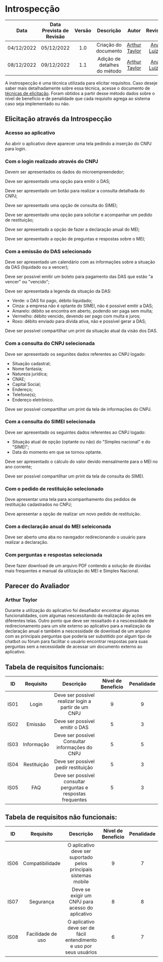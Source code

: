 # Introspecção

|Data|Data Prevista de Revisão|Versão|Descrição|Autor|Revisor|
| :----------: |:----------:| :------: | :-----------: | :---------: |:---------: |
|04/12/2022|05/12/2022|1.0|Criação do documento| [Arthur Taylor](https://github.com/Eruel6) |[Ana Luiza](https://github.com/AnHoff)|
|08/12/2022|09/12/2022|1.1|Adição de detalhes do método| [Arthur Taylor](https://github.com/Eruel6) | [Ana Luiza](https://github.com/AnHoff)|

A instrospecção é uma técnica utilizada para elicitar requisitos. Caso deseje saber mais detalhadamente sobre essa técnica, acesse o documento de [técnicas de elicitação](https://requisitos-de-software.github.io/2022.2-MEI/Requisitos/Elicita%C3%A7%C3%A3o/tecnicas-elicitacao/). Foram obtidos a partir desse método dados sobre o nível de benefício e de penalidade que cada requisito agrega ao sistema caso seja implementado ou não.

## <a>Elicitação através da Introspecção</a>

### Acesso ao aplicativo

Ao abrir o aplicativo deve aparecer uma tela pedindo a inserção do CNPJ para login.

### Com o login realizado através do CNPJ

Devem ser apresentados os dados do microempreendedor;

Deve ser apresentado uma opção para emitir o DAS;

Deve ser apresentado um botão para realizar a consulta detalhada do CNPJ;

Deve ser apresentado uma opção de consulta do SIMEI;

Deve ser apresentado uma opção para solicitar e acompanhar um pedido de restituição;

Deve ser apresentado a opção de fazer a declaração anual do MEI;

Deve ser apresentado a opção de preguntas e respostas sobre o MEI;

### Com a emissão do DAS selecionado 

Deve ser apresentado um calendário com as informações sobre a situação da DAS (liquidado ou a vencer);

Deve ser possível emitir um boleto para pagamento das DAS que estão "a vencer" ou "vencido";

Deve ser apresentada a legenda da situação da DAS:

- Verde: o DAS foi pago, débito liquidado;
- Cinza: a empresa não é optante do SIMEI, não é possível emitir a DAS;
- Amarelo: débito se encontra em aberto, podendo ser paga sem multa;
- Vermelho: débito vencido, devendo ser pago com multa e juros;
- Roxo: débito enviado para dívida ativa, não e possível gerar a DAS;

Deve ser possível compartilhar um print da situação atual da visão dos DAS.

### Com a consulta do CNPJ selecionada

Deve ser apresentado os segunites dados referentes ao CNPJ logado:
- Situação cadastral;
- Nome fantasia;
- Natureza jurídica;
- CNAE;
- Capital Social;
- Endereço;
- Telefone(s);
- Endereço eletrônico.

Deve ser possível compartilhar um print da tela de informações do CNPJ.

### Com a consulta do SIMEI selecionada

Deve ser apresentado os seguintes dados referentes ao CNPJ logado:
- Situação atual de opção (optante ou não) do "Simples nacional" e do "SIMEI";
- Data do momento em que se tornou optante.

Deve ser apresentado o cálculo do valor devido mensalmente para o MEI no ano corrente;

Deve ser possível compartilhar um print da tela de consulta do SIMEI.

### Com o pedido de restituição selecionado

Deve apresentar uma tela para acompanhamento dos pedidos de restituição cadastrados no CNPJ;

Deve apresentar a opção de realizar um novo pedido de restituição.

### Com a declaração anual do MEI seleiconada

Deve ser aberto uma aba no navegador redirecionando o usuário para realizar a declaração.

### Com perguntas e respostas selecionada

Deve fazer download de um arquivo PDF contendo a solução de dúvidas mais frequentes e manual da utilização do MEI e Simples Nacional.

## Parecer do Avaliador 

### Arthur Taylor 

Durante a utilização do aplicativo foi desafiador encontrar algumas funcionalidades, com algumas nescessitando da realização de ações em diferentes telas. Outro ponto que deve ser ressaltado é a nescessidade de redirecionamento para um site externo ao aplicativo para a realização da declaração anual e também a nescessidade de download de um arquivo com as principais perguntas que poderia ser substitído por algum tipo de chatbot ou fórum para facilitar o usuário encontrar respostas para suas perguntas sem a necessidade de acessar um documento externo ao aplicativo.

## Tabela de requisitos funcionais:

|ID|Requisito|Descrição|Nível de Benefício| Penalidade |
| :----------: |:----------:| :------: | :-----------: | :---------: |
|IS01|Login|Deve ser possível realizar login a partir de um CNPJ|9|9|
|IS02|Emissão|Deve ser possível emitir o DAS|5|3|
|IS03|Informação|Deve ser possível Consultar informações do CNPJ|5|5|
|IS04|Restituição|Deve ser possível pedir restituição|5|3|
|IS05|FAQ|Deve ser possível consultar perguntas e respostas frequentes|5|3|

## Tabela de requisitos não funcionais:

|ID|Requisito|Descrição|Nível de Benefício| Penalidade |
| :----------: |:----------:| :------: | :-----------: | :---------: |
|IS06|Compatibilidade|O aplicativo deve ser suportado pelos principais sistemas mobile|9|7|
|IS07|Segurança|Deve se exigir um CNPJ para acesso do aplicativo|8|8|
|IS08|Facilidade de uso|O aplicativo deve ser de fácil entendimento e uso por seus usuários|6|7|
